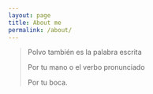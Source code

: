 ```yaml
---
layout: page
title: About me
permalink: /about/
---
```


> Polvo también es la palabra escrita
>
> Por tu mano o el verbo pronunciado 
>
> Por tu boca.